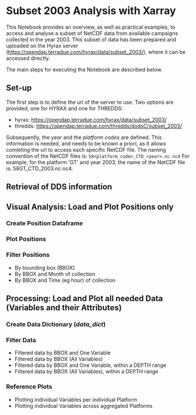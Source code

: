 # Subset 2003 Analysis with Xarray

This Notebook provides an overview, as well as practical examples, to access and analyse a subset of NetCDF data from available campaigns collected in the year 2003. This subset of data has been prepared and uploaded on the Hyrax server (https://opendap.terradue.com/hyrax/data/subset_2003/), where it can be accessed directly.

The main steps for executing the Notebook are described below. 

## Set-up
The first step is to define the url of the server to use. Two options are provided, one for HYRAX and one for THREDDS:
* hyrax: https://opendap.terradue.com/hyrax/data/subset_2003/
* thredds: https://opendap.terradue.com/thredds/dodsC/subset_2003/

Subsequently, the *year* and the *platform codes* are defined. This information is needed, and needs to be known a priori, as it allows comleting the url to access each specific NetCDF file. The naming convention of the NetCDF files is:
```58<platform_code>_CTD_<year>.nc.nc4```
For example, for the platform 'GT' and year 2003, the name of the NetCDF file is: 58GT_CTD_2003.nc.nc4.

## Retrieval of DDS information

## Visual Analysis: Load and Plot Positions only

### Create Position Dataframe 

### Plot Positions 

### Filter Positions
* By bounding box (BBOX)
* By BBOX and Month of collection
* By BBOX and Time (eg hour) of collection

## Processing: Load and Plot all needed Data (Variables and their Attributes)

### Create Data Dictionary (*data_dict*) 

### Filter Data
* Filtered data by BBOX and One Variable
* Filtered data by BBOX (All Variables)
* Filtered data by BBOX and One Variable, within a DEPTH range
* Filtered data by BBOX (All Variables), within a DEPTH range

### Reference Plots
* Plotting individual Variables per individual Platform
* Plotting individual Variables across aggregated Platforms




